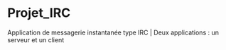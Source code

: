 # Projet_IRC
Application de messagerie instantanée type IRC | Deux applications : un serveur et un client

